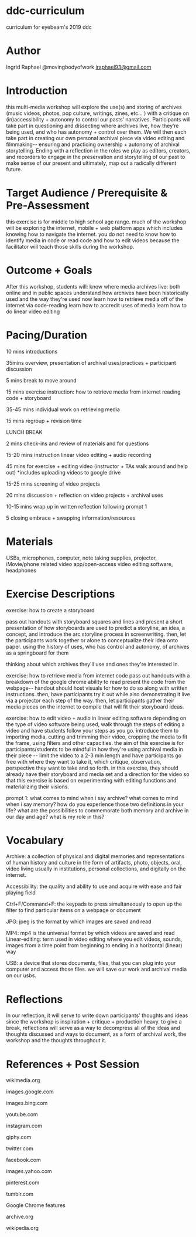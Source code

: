# ddc-curriculum
curriculum for eyebeam's 2019 ddc
# Author
Ingrid Raphael
@movingbodyofwork
iraphael93@gmail.com
# Introduction
this multi-media workshop will explore the use(s) and storing of
archives (music videos, photos, pop culture, writings, zines, etc... )
with a critique on (in)accessibility + autonomy to control our pasts’
narratives. Participants will take part in questioning and dissecting
where archives live, how they’re being used, and who has autonomy +
control over them. We will then each take part in creating our own
personal archival piece via video editing and filmmaking-- ensuring
and practicing ownership + autonomy of archival storytelling. Ending
with a reflection in the roles we play as editors, creators, and
recorders to engage in the preservation and storytelling of our past
to make sense of our present and ultimately, map out a radically
different future.
# Target Audience / Prerequisite & Pre-Assessment
this exercise is for middle to high school age range. much of the
workshop will be exploring the internet, mobile + web platform apps
which includes knowing how to navigate the internet. you do not need
to know how to identify media in code or read code and how to edit
videos because the facilitator will teach those skills during the
workshop.
# Outcome + Goals
After this workshop, students will:
know where media archives live: both online and in public spaces
understand how archives have been historically used and the way
they're used now
learn how to retrieve media off of the internet via code-reading
learn how to accredit uses of media
learn how to do linear video editing

# Pacing/Duration
10 mins introductions

35mins overview, presentation of archival uses/practices + participant
discussion

5 mins break to move around

15 mins exercise instruction: how to retrieve media from internet
reading code + storyboard

35-45 mins individual work on retrieving media

15 mins regroup + revision time

LUNCH BREAK

2 mins check-ins and review of materials and for questions

15-20 mins instruction linear video editing + audio recording

45 mins for exercise + editing video (instructor + TAs walk around and
help out) *includes uploading videos to google drive

15-25 mins screening of video projects

20 mins discussion + reflection on video projects + archival uses

10-15 mins wrap up in written reflection following prompt 1

5 closing embrace + swapping information/resources

# Materials
USBs, microphones, computer, note taking supplies, projector,
iMovie/phone related video app/open-access video editing software,
headphones
# Exercise Descriptions
exercise: how to create a storyboard

pass out handouts with storyboard squares and lines and present a
short presentation of how storyboards are used to predict a storyline,
an idea, a concept, and introduce the arc storyline process in
screenwriting. then, let the participants work together or alone to
conceptualize their idea onto paper. using the history of uses, who
has control and autonomy, of archives as a springboard for them

thinking about which archives they'll use and ones they're interested
in.

exercise: how to retrieve media from internet code
pass out handouts with a breakdown of the google chrome ability to
read present the code from the webpage-- handout should host visuals
for how to do so along with written instructions. then, have
participants try it out while also demonstrating it live via a
projector each step of the way. then, let participants gather their
media pieces on the internet to compile that will fit their storyboard
ideas.

exercise: how to edit video + audio in linear editing software
depending on the type of video software being used, walk through the
steps of editing a video and have students follow your steps as you
go. introduce them to importing media, cutting and trimming their
video, cropping the media to fit the frame, using filters and other
capacities. the aim of this exercise is for participants/students to
be mindful in how they're using archival media in their piece -- limit
the video to a 2-3 min length and have participants go free with where
they want to take it, which critique, observation, perspective they
want to take and so forth. in this exercise, they should already have
their storyboard and media set and a direction for the video so that
this exercise is based on experimenting with editing functions and
materializing their visions.

prompt 1: what comes to mind when i say archive? what comes to mind
when i say memory? how do you experience those two definitions in your
life? what are the possibilities to commemorate both memory and
archive in our day and age? what is my role in this?
# Vocabulary
Archive: a collection of physical and digital memories and
representations of human history and culture in the form of artifacts,
photo, objects, oral, video living usually in institutions, personal
collections, and digitally on the internet.

Accessibility: the quality and ability to use and acquire with ease
and fair playing field

Ctrl+F/Command+F: the keypads to press simultaneously to open up the
filter to find particular items on a webpage or document

JPG: jpeg is the format by which images are saved and read

MP4: mp4 is the universal format by which videos are saved and read
Linear-editing: term used in video editing where you edit videos,
sounds, images from a time point from beginning to ending in a
horizontal (linear) way

USB: a device that stores documents, files, that you can plug into
your computer and access those files. we will save our work and
archival media on our usbs.

# Reflections
In our reflection, it will serve to write down participants' thoughts
and ideas since the workshop is inspiration + critique + production
heavy. to give a break, reflections will serve as a way to decompress
all of the ideas and thoughts discussed and ways to document, as a
form of archival work, the workshop and the thoughts throughout it.
# References + Post Session
wikimedia.org

images.google.com

images.bing.com

youtube.com

instagram.com

giphy.com

twitter.com

facebook.com

images.yahoo.com

pinterest.com

tumblr.com

Google Chrome features

archive.org

wikipedia.org

